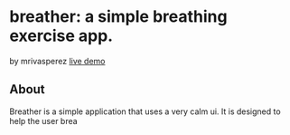 # breather: a simple breathing exercise app.
by mrivasperez [live demo](https://mrivasperez.github.io/breather/)
## About
Breather is a simple application that uses a very calm ui. It is designed to help the user brea